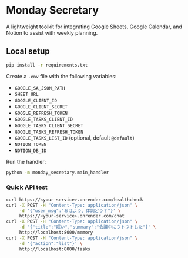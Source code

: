 # Monday Secretary

A lightweight toolkit for integrating Google Sheets, Google Calendar, and Notion to assist with weekly planning.

## Local setup

```bash
pip install -r requirements.txt
```

Create a `.env` file with the following variables:

- `GOOGLE_SA_JSON_PATH`
- `SHEET_URL`
- `GOOGLE_CLIENT_ID`
- `GOOGLE_CLIENT_SECRET`
- `GOOGLE_REFRESH_TOKEN`
- `GOOGLE_TASKS_CLIENT_ID`
- `GOOGLE_TASKS_CLIENT_SECRET`
- `GOOGLE_TASKS_REFRESH_TOKEN`
- `GOOGLE_TASKS_LIST_ID` (optional, default `@default`)
- `NOTION_TOKEN`
- `NOTION_DB_ID`

Run the handler:

```bash
python -m monday_secretary.main_handler
```

### Quick API test

```bash
curl https://<your-service>.onrender.com/healthcheck
curl -X POST -H "Content-Type: application/json" \
     -d '{"user_msg":"おはよう、体調どう？"}' \
     https://<your-service>.onrender.com/chat
curl -X POST -H "Content-Type: application/json" \
     -d '{"title":"眠い","summary":"会議中にウトウトした"}' \
     http://localhost:8000/memory
curl -X POST -H "Content-Type: application/json" \
     -d '{"action":"list"}' \
     http://localhost:8000/tasks
```
